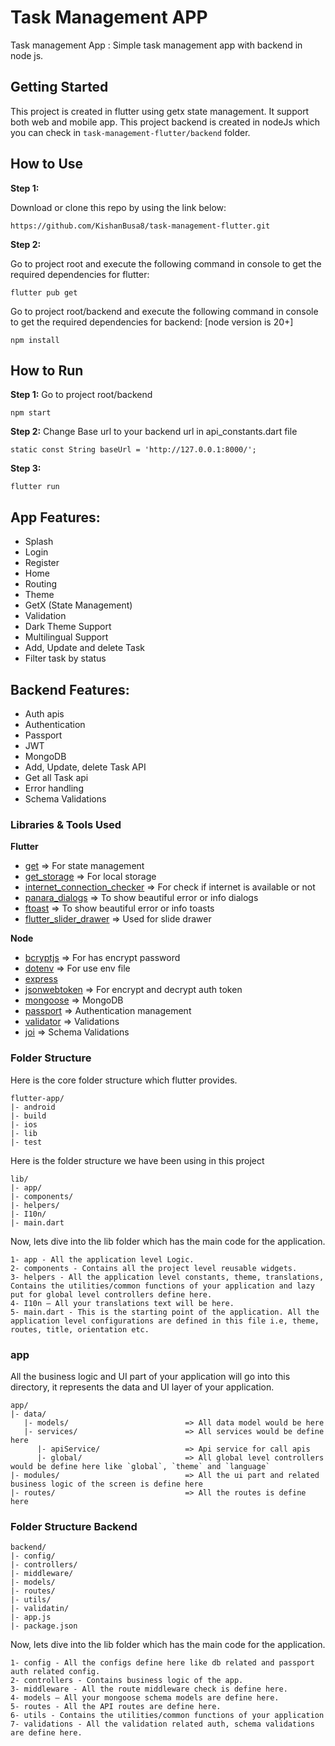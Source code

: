# Task Management APP
Task management App : Simple task management app with backend in node js.

## Getting Started
This project is created in flutter using getx state management. It support both web and mobile app.
This project backend is created in nodeJs which you can check in ``` task-management-flutter/backend ``` folder.


## How to Use

**Step 1:**

Download or clone this repo by using the link below:

```
https://github.com/KishanBusa8/task-management-flutter.git
```

**Step 2:**

Go to project root and execute the following command in console to get the required dependencies for flutter:

```
flutter pub get 
```

Go to project root/backend and execute the following command in console to get the required dependencies for backend:
[node version is 20+]
```
npm install
```

## How to Run



**Step 1:**
Go to project root/backend 
```
npm start 
```

**Step 2:**
Change Base url to your backend url in api_constants.dart file

```
static const String baseUrl = 'http://127.0.0.1:8000/';
```

**Step 3:**
```
flutter run
```

## App Features:

* Splash
* Login
* Register
* Home
* Routing
* Theme
* GetX (State Management)
* Validation
* Dark Theme Support 
* Multilingual Support 
* Add, Update and delete Task
* Filter task by status

## Backend Features:

* Auth apis
* Authentication
* Passport
* JWT
* MongoDB
* Add, Update, delete Task API
* Get all Task api
* Error handling
* Schema Validations


### Libraries & Tools Used

**Flutter**
* [get](https://pub.dev/packages/get) => For state management
* [get_storage](https://pub.dev/packages/get_storage) => For local storage
* [internet_connection_checker](https://pub.dev/packages/internet_connection_checker) => For check if internet is available or not
* [panara_dialogs](https://pub.dev/packages/panara_dialogs) => To show beautiful error or info dialogs
* [ftoast](https://pub.dev/packages/ftoast) => To show beautiful error or info toasts
* [flutter_slider_drawer](https://pub.dev/packages/flutter_slider_drawer) => Used for slide drawer

**Node**
* [bcryptjs](https://pub.dev/packages/get) => For has encrypt password
* [dotenv](https://pub.dev/packages/get) => For use env file
* [express](https://pub.dev/packages/express) 
* [jsonwebtoken](https://pub.dev/packages/jsonwebtoken) => For encrypt and decrypt auth token
* [mongoose](https://pub.dev/packages/mongoose) => MongoDB
* [passport](https://pub.dev/packages/mongoose) => Authentication management
* [validator](https://pub.dev/packages/validator) => Validations
* [joi](https://pub.dev/packages/joi) => Schema Validations


### Folder Structure
Here is the core folder structure which flutter provides.

```
flutter-app/
|- android
|- build
|- ios
|- lib
|- test
```

Here is the folder structure we have been using in this project

```
lib/
|- app/
|- components/
|- helpers/
|- I10n/
|- main.dart
```


Now, lets dive into the lib folder which has the main code for the application.

```
1- app - All the application level Logic.
2- components - Contains all the project level reusable widgets.
3- helpers - All the application level constants, theme, translations, Contains the utilities/common functions of your application and lazy put for global level controllers define here.
4- I10n — All your translations text will be here.
5- main.dart - This is the starting point of the application. All the application level configurations are defined in this file i.e, theme, routes, title, orientation etc.
```

### app
All the business logic and UI part of your application will go into this directory, it represents the data and UI layer of your application.

```
app/
|- data/
   |- models/                          => All data model would be here
   |- services/                        => All services would be define here 
      |- apiService/                   => Api service for call apis
      |- global/                       => All global level controllers would be define here like `global`, `theme` and `language`
|- modules/                            => All the ui part and related business logic of the screen is define here
|- routes/                             => All the routes is define here
```



### Folder Structure Backend

```
backend/
|- config/
|- controllers/
|- middleware/
|- models/
|- routes/
|- utils/
|- validatin/
|- app.js
|- package.json

```
Now, lets dive into the lib folder which has the main code for the application.

```
1- config - All the configs define here like db related and passport auth related config.
2- controllers - Contains business logic of the app.
3- middleware - All the route middleware check is define here.
4- models — All your mongoose schema models are define here.
5- routes - All the API routes are define here.
6- utils - Contains the utilities/common functions of your application
7- validations - All the validation related auth, schema validations are define here.

```
